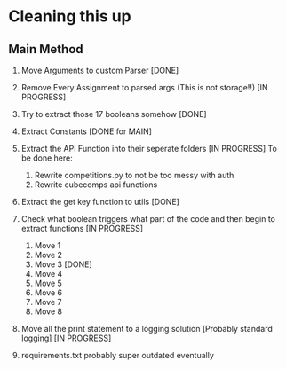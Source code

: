 # Cleaning this up
## Main Method
1. Move Arguments to custom Parser [DONE]
2. Remove Every Assignment to parsed args (This is not storage!!) [IN PROGRESS]
3. Try to extract those 17 booleans somehow [DONE]
4. Extract Constants [DONE for MAIN]
5. Extract the API Function into their seperate folders [IN PROGRESS]
   To be done here:
   1. Rewrite competitions.py to not be too messy with auth
   2. Rewrite cubecomps api functions
6. Extract the get key function to utils [DONE]
7. Check what boolean triggers what part of the code and then begin to extract functions [IN PROGRESS]
    1. Move 1
    2. Move 2
    3. Move 3 [DONE]
    4. Move 4
    5. Move 5
    6. Move 6
    7. Move 7
    8. Move 8
8. Move all the print statement to a logging solution [Probably standard logging] [IN PROGRESS]

99. requirements.txt probably super outdated eventually